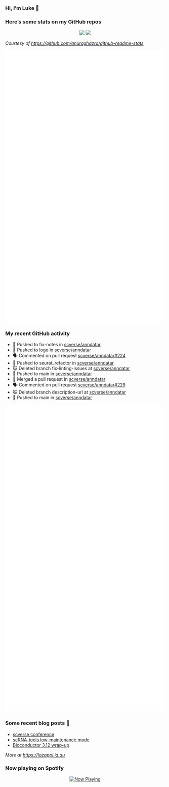 
<!-- README.md is generated from README.Rmd. Please edit that file -->

### Hi, I’m Luke 👋

<!--
**lazappi/lazappi** is a ✨ _special_ ✨ repository because its `README.md` (this file) appears on your GitHub profile.
&#10;Here are some ideas to get you started:
&#10;- 🔭 I’m currently working on ...
- 🌱 I’m currently learning ...
- 👯 I’m looking to collaborate on ...
- 🤔 I’m looking for help with ...
- 💬 Ask me about ...
- 📫 How to reach me: ...
- 😄 Pronouns: ...
- ⚡ Fun fact: ...
-->

### Here’s some stats on my GitHub repos

<p align="center">
<img src="https://github-readme-stats.vercel.app/api?username=lazappi&count_private=true&show_icons=true&theme=buefy&hide_title=True">
<img src="https://github-readme-stats.vercel.app/api/top-langs/?username=lazappi&hide=html&theme=buefy&layout=compact">
</p>

*Courtesy of <https://github.com/anuraghazra/github-readme-stats>*

<p align="center" style="width:100%;">
<img src="https://github.com/lazappi/lazappi/raw/main/github-intro.svg">
</p>

### My recent GitHub activity

- 📨 Pushed to fix-notes in
  [scverse/anndatar](https://github.com/scverse/anndatar)
- 📨 Pushed to logo in
  [scverse/anndatar](https://github.com/scverse/anndatar)
- 🗣 Commented on pull request
  [scverse/anndatar#224](https://github.com/scverse/anndatar#224)
- 📨 Pushed to seurat_refactor in
  [scverse/anndatar](https://github.com/scverse/anndatar)
- 😺 Deleted branch fix-linting-issues at
  [scverse/anndatar](https://github.com/scverse/anndatar)
- 📨 Pushed to main in
  [scverse/anndatar](https://github.com/scverse/anndatar)
- 🎉 Merged a pull request in
  [scverse/anndatar](https://github.com/scverse/anndatar)
- 🗣 Commented on pull request
  [scverse/anndatar#229](https://github.com/scverse/anndatar#229)
- 😺 Deleted branch description-url at
  [scverse/anndatar](https://github.com/scverse/anndatar)
- 📨 Pushed to main in
  [scverse/anndatar](https://github.com/scverse/anndatar)

<p align="center" style="width:100%;">
<img src="https://github.com/lazappi/lazappi/raw/main/github-status.svg">
</p>

### Some recent blog posts 📝

- [scverse
  conference](https://lazappi.id.au/posts/2024-09-15-scverse-conference/)
- [scRNA-tools low-maintenance
  mode](https://lazappi.id.au/posts/2024-03-04-scRNAtools-low-maintenance/)
- [Bioconductor 3.12
  wrap-up](https://lazappi.id.au/posts/2020-10-30-bioconductor-3-12-wrap-up/)

*More at <https://lazappi.id.au>*

<!-- ### My latest tweet 👇 and retweet 👉 -->

### Now playing on Spotify

<p align="center">
<a href="https://now-playing-profile.lazappi.vercel.app/now-playing?open">
<img src="https://now-playing-profile.lazappi.vercel.app/now-playing" width="256" height="64" alt="Now Playing">
</a>
</p>
